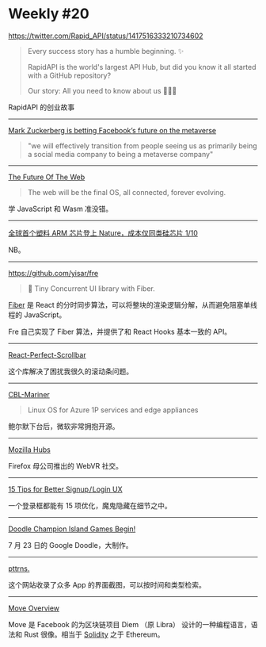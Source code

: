 # Weekly #20

https://twitter.com/Rapid_API/status/1417516333210734602

> Every success story has a humble beginning. ✨
>
> RapidAPI is the world's largest API Hub, but did you know it all started with a GitHub repository?
>
> Our story: All you need to know about us 🧵👇🏻

RapidAPI 的创业故事

---

[Mark Zuckerberg is betting Facebook’s future on the metaverse](https://www.theverge.com/22588022/mark-zuckerberg-facebook-ceo-metaverse-interview)

> "we will effectively transition from people seeing us as primarily being a social media company to being a metaverse company"

---

[The Future Of The Web](https://www.hazem.cool/blog/the-future-of-the-web)

> The web will be the final OS, all connected, forever evolving.

学 JavaScript 和 Wasm 准没错。

---

[全球首个塑料 ARM 芯片登上 Nature，成本仅同类硅芯片 1/10](https://mp.weixin.qq.com/s/w4SXeB1Nz7X13wytg9NBHQ)

NB。

---

https://github.com/yisar/fre

> 👻 Tiny Concurrent UI library with Fiber.

[Fiber](https://github.com/acdlite/react-fiber-architecture) 是 React 的分时同步算法，可以将整块的渲染逻辑分解，从而避免阻塞单线程的 JavaScript。

Fre 自己实现了 Fiber 算法，并提供了和 React Hooks 基本一致的 API。

---

[React-Perfect-Scrollbar](https://github.com/goldenyz/react-perfect-scrollbar)

这个库解决了困扰我很久的滚动条问题。

---

[CBL-Mariner](https://github.com/microsoft/CBL-Mariner)

> Linux OS for Azure 1P services and edge appliances

鲍尔默下台后，微软非常拥抱开源。

---

[Mozilla Hubs](https://hubs.mozilla.com/)

Firefox 母公司推出的 WebVR 社交。

---

[15 Tips for Better Signup / Login UX](https://learnui.design/blog/tips-signup-login-ux.html)

一个登录框都能有 15 项优化，魔鬼隐藏在细节之中。

---

[Doodle Champion Island Games Begin!](https://www.google.com/doodles/doodle-champion-island-games-begin)

7 月 23 日的 Google Doodle，大制作。

---

[pttrns.](https://pttrns.com/)

这个网站收录了众多 App 的界面截图，可以按时间和类型检索。

---

[Move Overview](https://developers.diem.com/main/docs/move-overview)

Move 是 Facebook 的为区块链项目 Diem （原 Libra） 设计的一种编程语言，语法和 Rust 很像。相当于 [Solidity](https://docs.soliditylang.org/en/v0.8.6/) 之于 Ethereum。
